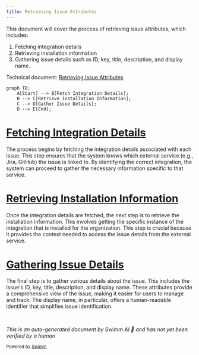 ```yaml
---
title: Retrieving Issue Attributes
---
```

This document will cover the process of retrieving issue attributes, which includes:

1. Fetching integration details
2. Retrieving installation information
3. Gathering issue details such as ID, key, title, description, and display name.

Technical document: <SwmLink doc-title="Retrieving Issue Attributes">[Retrieving Issue Attributes](/.swm/retrieving-issue-attributes.5y24yb61.sw.md)</SwmLink>

```mermaid
graph TD;
    A[Start] --> B[Fetch Integration Details];
    B --> C[Retrieve Installation Information];
    C --> D[Gather Issue Details];
    D --> E[End];
```

# [Fetching Integration Details](https://app.swimm.io/repos/Z2l0aHViJTNBJTNBc2VudHJ5LWRlbW8tMSUzQSUzQVN3aW1tLURlbW8=/docs/5y24yb61#fetching-integration-details)

The process begins by fetching the integration details associated with each issue. This step ensures that the system knows which external service (e.g., Jira, GitHub) the issue is linked to. By identifying the correct integration, the system can proceed to gather the necessary information specific to that service.

# [Retrieving Installation Information](https://app.swimm.io/repos/Z2l0aHViJTNBJTNBc2VudHJ5LWRlbW8tMSUzQSUzQVN3aW1tLURlbW8=/docs/5y24yb61#retrieving-installation-information)

Once the integration details are fetched, the next step is to retrieve the installation information. This involves getting the specific instance of the integration that is installed for the organization. This step is crucial because it provides the context needed to access the issue details from the external service.

# [Gathering Issue Details](https://app.swimm.io/repos/Z2l0aHViJTNBJTNBc2VudHJ5LWRlbW8tMSUzQSUzQVN3aW1tLURlbW8=/docs/5y24yb61#gathering-issue-details)

The final step is to gather various details about the issue. This includes the issue's ID, key, title, description, and display name. These attributes provide a comprehensive view of the issue, making it easier for users to manage and track. The display name, in particular, offers a human-readable identifier that simplifies issue identification.

&nbsp;

*This is an auto-generated document by Swimm AI 🌊 and has not yet been verified by a human*

<SwmMeta version="3.0.0" repo-id="Z2l0aHViJTNBJTNBc2VudHJ5LWRlbW8tMSUzQSUzQVN3aW1tLURlbW8=" repo-name="sentry-demo-1" doc-type="product-flows"><sup>Powered by [Swimm](/)</sup></SwmMeta>
